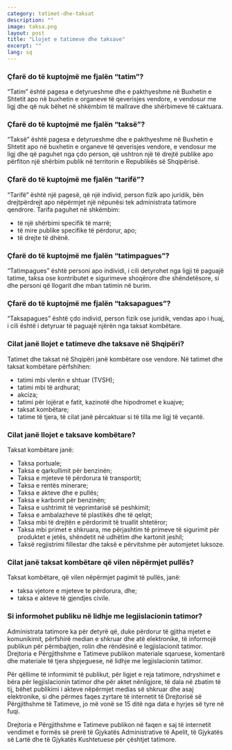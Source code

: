 ```yaml
---
category: tatimet-dhe-taksat
description: ""
image: taksa.png
layout: post
title: "Llojet e tatimeve dhe taksave"
excerpt: ""
lang: sq
---
```

<script>
var data = { topics: [
  {
    title: "Çfarë është tatimi?",
    text: function(){ return $("#part1").html(); }
  },
  {
    title: "Çfarë është taksa?",
    text: function(){ return $("#part2").html(); }
  },
  {
    title: "Çfarë është tarifa?",
    text: function(){ return $("#part3").html(); }
  },
  {
    title: "Kush është tatimpagues?",
    text: function(){ return $("#part4").html(); }
  },
  {
    title: "Kush është taksapagues?",
    text: function(){ return $("#part5").html(); }
  },
  {
    title: "Llojet e taksave dhe tatimeve në Shqipëri",
    text: function(){ return $("#part6").html(); }
  },
  {
    title: "Taksat kombëtare në Shqipëri",
    text: function(){ return $("#part7").html(); }
  },
  {
    title: "Informimi i publikut mbi legjislacionin tatimor",
    text: function(){ return $("#part8").html(); }
  }
]};
</script>

<div id="part1" class="hidden">
<h3>Çfarë do të kuptojmë me fjalën “tatim”?</h3>
“Tatim” është pagesa e detyrueshme dhe e pakthyeshme në Buxhetin e Shtetit apo në buxhetin e organeve të qeverisjes vendore, e vendosur me ligj dhe që nuk bëhet në shkëmbim të mallrave dhe shërbimeve të caktuara.
</div>

<div id="part2" class="hidden">
<h3>Çfarë do të kuptojmë me fjalën “taksë”?</h3>
“Taksë” është pagesa e detyrueshme dhe e pakthyeshme në Buxhetin e Shtetit apo në buxhetin e organeve të qeverisjes vendore, e vendosur me ligj dhe që paguhet nga çdo person, që ushtron një të drejtë publike apo përfiton një shërbim publik në territorin e Republikës së Shqipërisë.
</div>

<div id="part3" class="hidden">
<h3>Çfarë do të kuptojmë me fjalën “tarifë”?</h3>
“Tarifë” është një pagesë, që një individ, person fizik apo juridik, bën drejtpërdrejt apo nëpërmjet një nëpunësi tek administrata tatimore qendrore. Tarifa paguhet në shkëmbim:
<ul>
<li>të një shërbimi specifik të marrë; </li>
<li>të mire publike specifike të përdorur, apo; </li>
<li>të drejte të dhënë.</li>
</ul>
</div>

<div id="part4" class="hidden">
<h3>Çfarë do të kuptojmë me fjalën “tatimpagues”?</h3>
“Tatimpagues” është personi apo individi, i cili detyrohet nga ligji të paguajë tatime, taksa ose kontributet e sigurimeve shoqërore dhe shëndetësore, si dhe personi që llogarit dhe mban tatimin në burim.
</div>

<div id="part5" class="hidden">
<h3>Çfarë do të kuptojmë me fjalën “taksapagues”?</h3>
“Taksapagues” është çdo individ, person fizik ose juridik, vendas apo i huaj, i cili është i detyruar të paguajë njërën nga taksat kombëtare.
</div>

<div id="part6" class="hidden">
<h3>Cilat janë llojet e tatimeve dhe taksave në Shqipëri?</h3>
Tatimet dhe taksat në Shqipëri janë kombëtare ose vendore.
Në tatimet dhe taksat kombëtare përfshihen:
<ul>
<li>tatimi mbi vlerën e shtuar (TVSH);</li>
<li>tatimi mbi të ardhurat;</li>
<li>akciza;</li>
<li>tatimi për lojërat e fatit, kazinotë dhe hipodromet e kuajve;</li>
<li>taksat kombëtare;</li>
<li>tatime të tjera, të cilat janë përcaktuar si të tilla me ligj të veçantë.</li>
</ul>
</div>

<div id="part7" class="hidden">
<h3>Cilat janë llojet e taksave kombëtare?</h3>
Taksat kombëtare janë:
<ul>
<li>Taksa portuale;</li>
<li>Taksa e qarkullimit për benzinën;</li>
<li>Taksa e mjeteve të përdorura të transportit; </li>
<li>Taksa e rentës minerare;</li>
<li>Taksa e akteve dhe e pullës; </li>
<li>Taksa e karbonit për benzinën;</li>
<li>Taksa e ushtrimit të veprimtarisë së peshkimit; </li>
<li>Taksa e ambalazheve të plastikës dhe të qelqit;</li>
<li>Taksa mbi të drejtën e përdorimit të truallit shtetëror;</li>
<li>Taksa mbi primet e shkruara, me përjashtim të primeve të sigurimit për produktet e jetës, shëndetit në udhëtim dhe kartonit jeshil;</li>
<li>Taksë regjistrimi fillestar dhe taksë e përvitshme për automjetet luksoze.</li>
</ul>
<h3>Cilat janë taksat kombëtare që vilen nëpërmjet pullës?</h3>
Taksat kombëtare, që vilen nëpërmjet pagimit të pullës, janë:
<ul>
<li>taksa vjetore e mjeteve te përdorura, dhe;</li>
<li>taksa e akteve të gjendjes civile.</li>
</ul>
</div>

<div id="part8" class="hidden">
<h3>Si informohet publiku në lidhje me legjislacionin tatimor?</h3>
<p>Administrata tatimore ka për detyrë që, duke përdorur të gjitha mjetet e komunikimit, përfshirë median e shkruar dhe atë elektronike, të informojë publikun për përmbajtjen, rolin dhe rëndësinë e legjislacionit tatimor. Drejtoria e Përgjithshme e Tatimeve publikon materiale sqaruese, komentarë dhe materiale të tjera shpjeguese, në lidhje me legjislacionin tatimor.</p>
<p>Për qëllime të informimit të publikut, për ligjet e reja tatimore, ndryshimet e bëra për legjislacionin tatimor dhe për aktet nënligjore, të dala në zbatim të tij, bëhet publikimi i akteve nëpërmjet medias së shkruar dhe asaj elektronike, si dhe përmes faqes zyrtare të internetit të Drejtorisë së Përgjithshme të Tatimeve, jo më vonë se 15 ditë nga data e hyrjes së tyre në fuqi.</p>
<p>Drejtoria e Përgjithshme e Tatimeve publikon në faqen e saj të internetit vendimet e formës së prerë të Gjykatës Administrative të Apelit, të Gjykatës së Lartë dhe të Gjykatës Kushtetuese për çështjet tatimore.</p>
</div>
<div class="post-content"></div>
